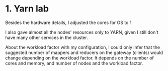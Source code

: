 # 1. Yarn lab

Besides the hardware details, I adjusted the cores for OS to 1

I also gave almost all the nodes' resources only to YARN, given I still don't have many other services in the cluster.

About the workload factor with my configuration, I could only infer that the suggested number of mappers and reducers on the gateway (clients) would change depending on the workload factor. It depends on the number of cores and memory, and number of nodes and the workload factor.

